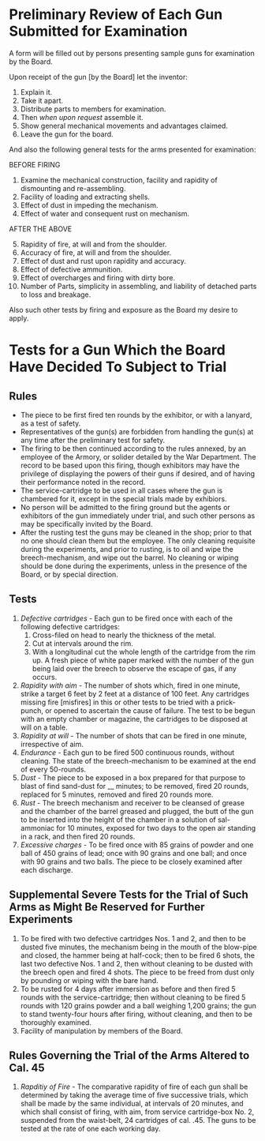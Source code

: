# Preliminary Review of Each Gun Submitted for Examination

A form will be filled out by persons presenting sample guns for examination by the Board.

Upon receipt of the gun [by the Board] let the inventor:
1. Explain it.
2. Take it apart.
3. Distribute parts to members for examination.
4. Then *when upon request* assemble it.
5. Show general mechanical movements and advantages claimed.
6. Leave the gun for the board.

And also the following general tests for the arms presented for examination:

BEFORE FIRING

1) Examine the mechanical construction, facility and rapidity of dismounting and re-assembling.
2) Facility of loading and extracting shells.
3) Effect of dust in impeding the mechanism.
4) Effect of water and consequent rust on mechanism.

AFTER THE ABOVE

5) Rapidity of fire, at will and from the shoulder.
6) Accuracy of fire, at will and from the shoulder.
7) Effect of dust and rust upon rapidity and accuracy.
8) Effect of defective ammunition.
9) Effect of overcharges and firing with dirty bore.
10) Number of Parts, simplicity in assembling, and liability of detached parts to loss and breakage.

Also such other tests by firing and exposure as the Board my desire to apply.

# Tests for a Gun Which the Board Have Decided To Subject to Trial

## Rules
* The piece to be first fired ten rounds by the exhibitor, or with a lanyard, as a test of safety.
* Representatives of the gun(s) are forbidden from handling the gun(s) at any time after the preliminary test for safety.
* The firing to be then continued according to the rules annexed, by an employee of the Armory, or solider detailed by the War Department. The record to be based upon this firing, though exhibitors may have the privilege of displaying the powers of their guns if desired, and of having their performance noted in the record.
* The service-cartridge to be used in all cases where the gun is chambered for it, except in the special trials made by exhibiors.
* No person will be admitted to the firing ground but the agents or exhibitors of the gun immediately under trial, and such other persons as may be specifically invited by the Board.
* After the rusting test the guns may be cleaned in the shop; prior to that no one should clean them but the employee. The only cleaning requisite during the experiments, and prior to rusting, is to oil and wipe the breech-mechanism, and wipe out the barrel. No cleaning or wiping should be done during the experiments, unless in the presence of the Board, or by special direction.

## Tests
1. *Defective cartridges* - Each gun to be fired once with each of the following defective cartridges:
   1. Cross-filed on head to nearly the thickness of the metal.
   2. Cut at intervals around the rim.
   3. With a longitudinal cut the whole length of the cartridge from the rim up. A fresh piece of white paper marked with the number of the gun being laid over the breech to observe the escape of gas, if any occurs.
2. *Rapidity with aim* - The number of shots which, fired in one minute, strike a target 6 feet by 2 feet at a distance of 100 feet. Any cartridges missing fire [misfires] in this or other tests to be tried with a prick-punch, or opened to ascertain the cause of failure. The test to be begun with an empty chamber or magazine, the cartridges to be disposed at will on a table.
3. *Rapidity at will* - The number of shots that can be fired in one minute, irrespective of aim.
4. *Endurance* - Each gun to be fired 500 continuous rounds, without cleaning. The state of the breech-mechanism to be examined at the end of every 50-rounds.
5. *Dust* - The piece to be exposed in a box prepared for that purpose to blast of find sand-dust for __ minutes; to be removed, fired 20 rounds, replaced for 5 minutes, removed and fired 20 rounds more.
6. *Rust* - The breech mechanism and receiver to be cleansed of grease and the chamber of the barrel greased and plugged, the butt of the gun to be inserted into the height of the chamber in a solution of sal-ammoniac for 10 minutes, exposed for two days to the open air standing in a rack, and then fired 20 rounds.
7. *Excessive charges* - To be fired once with 85 grains of powder and one ball of 450 grains of lead; once with 90 grains and one ball; and once with 90 grains and two balls. The piece to be closely examined after each discharge.

## Supplemental Severe Tests for the Trial of Such Arms as Might Be Reserved for Further Experiments
1. To be fired with two defective cartridges Nos. 1 and 2, and then to be dusted five minutes, the mechanism being in the mouth of the blow-pipe and closed, the hammer being at half-cock; then to be fired 6 shots, the last two defective Nos. 1 and 2, then without cleaning to be dusted with the breech open and fired 4 shots. The piece to be freed from dust only by pounding or wiping with the bare hand.
2. To be rusted for 4 days after immersion as before and then fired 5 rounds with the service-cartridge; then without cleaning to be fired 5 rounds with 120 grains powder and a ball weighing 1,200 grains; the gun to stand twenty-four hours after firing, without cleaning, and then to be thoroughly examined.
3. Facility of manipulation by members of the Board.

## Rules Governing the Trial of the Arms Altered to Cal. 45
1. *Rapditiy of Fire* - The comparative rapidity of fire of each gun shall be determined by taking the average time of five successive trials, which shall be made by the same individual, at intervals of 20 minutes, and which shall consist of firing, with aim, from service cartridge-box No. 2, suspended from the waist-belt, 24 cartridges of cal. .45. The guns to be tested at the rate of one each working day.
